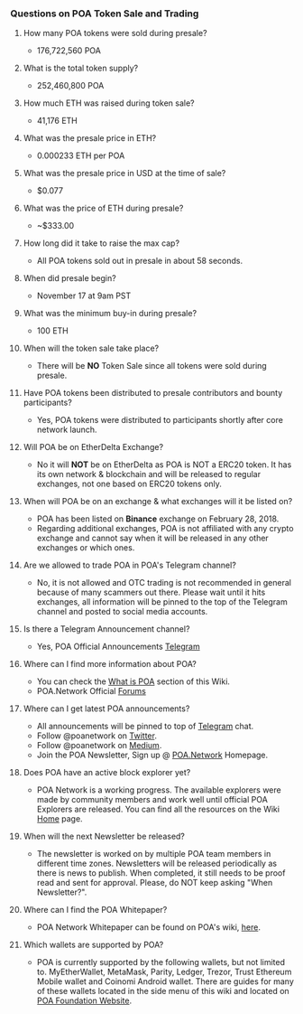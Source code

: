### Questions on POA Token Sale and Trading

1. How many POA tokens were sold during presale?
    - 176,722,560 POA

2. What is the total token supply?
    - 252,460,800 POA

3. How much ETH was raised during token sale?
    - 41,176 ETH

4. What was the presale price in ETH?
    - 0.000233 ETH per POA

5. What was the presale price in USD at the time of sale?
    - $0.077

5. What was the price of ETH during presale?
    - ~$333.00

6. How long did it take to raise the max cap?
    - All POA tokens sold out in presale in about 58 seconds.

7. When did presale begin?
    - November 17 at 9am PST

8. What was the minimum buy-in during presale?
    - 100 ETH

9. When will the token sale take place?
    - There will be __NO__ Token Sale since all tokens were sold during presale.

9. Have POA tokens been distributed to presale contributors and bounty participants?
    - Yes, POA tokens were distributed to participants shortly after core network launch.

9. Will POA be on EtherDelta Exchange?
    - No it will __NOT__ be on EtherDelta as POA is NOT a ERC20 token. It has its own network & blockchain and will be released to regular exchanges, not one based on ERC20 tokens only.

10. When will POA be on an exchange & what exchanges will it be listed on?
    - POA has been listed on __Binance__ exchange on February 28, 2018.
    - Regarding additional exchanges, POA is not affiliated with any crypto exchange and cannot say when it will be released in any other exchanges or which ones.

11. Are we allowed to trade POA in POA's Telegram channel?
    - No, it is not allowed and OTC trading is not recommended in general because of many scammers out there. Please wait until it hits exchanges, all information will be pinned to the top of the Telegram channel and posted to social media accounts.

12. Is there a Telegram Announcement channel?
    - Yes, POA Official Announcements [Telegram](t.me/poa_network)

12. Where can I find more information about POA?
    - You can check the [What is POA](What-is-POA) section of this Wiki.
    - POA.Network Official [Forums](https://forum.poa.network/)

13. Where can I get latest POA announcements?
    - All announcements will be pinned to top of [Telegram](https://t.me/joinchat/FlX0FD_ndCsB4_n60sCu2w) chat.
    - Follow @poanetwork on [Twitter](https://twitter.com/poanetwork/).
    - Follow @poanetwork on [Medium](https://medium.com/@poanetwork).
    - Join the POA Newsletter, Sign up @ [POA.Network](https://poa.network/) Homepage.

14. Does POA have an active block explorer yet?
    - POA Network is a working progress. The available explorers were made by community members and work well until official POA Explorers are released. You can find all the resources on the Wiki [Home](Home) page.

15. When will the next Newsletter be released?
    - The newsletter is worked on by multiple POA team members in different time zones. Newsletters will be released periodically as there is news to publish. When completed, it still needs to be proof read and sent for approval. Please, do NOT keep asking "When Newsletter?".

16. Where can I find the POA Whitepaper?
    - POA Network Whitepaper can be found on POA's wiki, [here](https://github.com/poanetwork/wiki/wiki/POA-Network-Whitepaper).

17. Which wallets are supported by POA?
    - POA is currently supported by the following wallets, but not limited to. MyEtherWallet, MetaMask, Parity, Ledger, Trezor, Trust Ethereum Mobile wallet and Coinomi Android wallet. There are guides for many of these wallets located in the side menu of this wiki and located on [POA Foundation Website](https://poa.network/tokens).